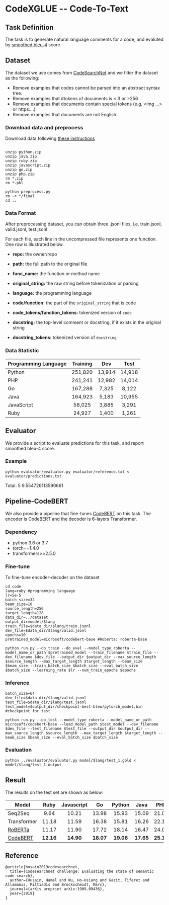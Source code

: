 # CodeXGLUE -- Code-To-Text

## Task Definition

The task is to generate natural language comments for a code, and evaluted by [smoothed bleu-4](https://www.aclweb.org/anthology/C04-1072.pdf) score.

## Dataset

The dataset we use comes from [CodeSearchNet](https://arxiv.org/pdf/1909.09436.pdf) and we filter the dataset as the following:

- Remove examples that codes cannot be parsed into an abstract syntax tree.
- Remove examples that #tokens of documents is < 3 or >256
- Remove examples that documents contain special tokens (e.g. <img ...> or https:...)
- Remove examples that documents are not English.

### Download data and preprocess

Download data following [these instructions](https://github.com/github/CodeSearchNet#downloading-data-from-s3)
```shell

unzip python.zip
unzip java.zip
unzip ruby.zip
unzip javascript.zip
unzip go.zip
unzip php.zip
rm *.zip
rm *.pkl

python preprocess.py
rm -r */final
cd ..
```

### Data Format

After preprocessing dataset, you can obtain three .jsonl files, i.e. train.jsonl, valid.jsonl, test.jsonl

For each file, each line in the uncompressed file represents one function.  One row is illustrated below.

  - **repo:** the owner/repo

  - **path:** the full path to the original file

  - **func_name:** the function or method name

  - **original_string:** the raw string before tokenization or parsing

  - **language:** the programming language

  - **code/function:** the part of the `original_string` that is code

  - **code_tokens/function_tokens:** tokenized version of `code`

  - **docstring:** the top-level comment or docstring, if it exists in the original string

  - **docstring_tokens:** tokenized version of `docstring`

### Data Statistic

| Programming Language | Training |  Dev   |  Test  |
| :------------------- | :------: | :----: | :----: |
| Python               | 251,820  | 13,914 | 14,918 |
| PHP                  | 241,241  | 12,982 | 14,014 |
| Go                   | 167,288  | 7,325  | 8,122  |
| Java                 | 164,923  | 5,183  | 10,955 |
| JavaScript           |  58,025  | 3,885  | 3,291  |
| Ruby                 |  24,927  | 1,400  | 1,261  |

## Evaluator

We provide a script to evaluate predictions for this task, and report smoothed bleu-4 score.

### Example

```shell
python evaluator/evaluator.py evaluator/reference.txt < evaluator/predictions.txt
```

Total: 5
9.554726113590661

## Pipeline-CodeBERT

We also provide a pipeline that fine-tunes [CodeBERT](https://arxiv.org/pdf/2002.08155.pdf) on this task. The encoder is CodeBERT and the decoder is 6-layers Transformer.

### Dependency

- python 3.6 or 3.7
- torch==1.4.0
- transformers>=2.5.0

### Fine-tune

To fine-tune encoder-decoder on the dataset

```shell
cd code
lang=ruby #programming language
lr=5e-5
batch_size=32
beam_size=10
source_length=256
target_length=128
data_dir=../dataset
output_dir=model/$lang
train_file=$data_dir/$lang/train.jsonl
dev_file=$data_dir/$lang/valid.jsonl
epochs=10 
pretrained_model=microsoft/codebert-base #Roberta: roberta-base

python run.py --do_train --do_eval --model_type roberta --model_name_or_path $pretrained_model --train_filename $train_file --dev_filename $dev_file --output_dir $output_dir --max_source_length $source_length --max_target_length $target_length --beam_size $beam_size --train_batch_size $batch_size --eval_batch_size $batch_size --learning_rate $lr --num_train_epochs $epochs
```


### Inference

```shell
batch_size=64
dev_file=$data_dir/$lang/valid.jsonl
test_file=$data_dir/$lang/test.jsonl
test_model=$output_dir/checkpoint-best-bleu/pytorch_model.bin #checkpoint for test

python run.py --do_test --model_type roberta --model_name_or_path microsoft/codebert-base --load_model_path $test_model --dev_filename $dev_file --test_filename $test_file --output_dir $output_dir --max_source_length $source_length --max_target_length $target_length --beam_size $beam_size --eval_batch_size $batch_size
```

### Evaluation

```shell
python ../evaluator/evaluator.py model/$lang/test_1.gold < model/$lang/test_1.output
```

## Result

The results on the test set are shown as below:

| Model       |   Ruby    | Javascript |    Go     |  Python   |   Java    |    PHP    |  Overall  |
| ----------- | :-------: | :--------: | :-------: | :-------: | :-------: | :-------: | :-------: |
| Seq2Seq     |   9.64    |   10.21    |   13.98   |   15.93   |   15.09   |   21.08   |   14.32   |
| Transformer |   11.18   |   11.59    |   16.38   |   15.81   |   16.26   |   22.12   |   15.56   |
| [RoBERTa](https://arxiv.org/pdf/1907.11692.pdf)     |   11.17   |   11.90    |   17.72   |   18.14   |   16.47   |   24.02   |   16.57   |
| [CodeBERT](https://arxiv.org/pdf/2002.08155.pdf)    | **12.16** | **14.90**  | **18.07** | **19.06** | **17.65** | **25.16** | **17.83** |


## Reference
<pre><code>@article{husain2019codesearchnet,
  title={Codesearchnet challenge: Evaluating the state of semantic code search},
  author={Husain, Hamel and Wu, Ho-Hsiang and Gazit, Tiferet and Allamanis, Miltiadis and Brockschmidt, Marc},
  journal={arXiv preprint arXiv:1909.09436},
  year={2019}
}</code></pre>
